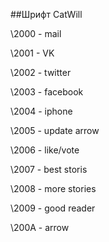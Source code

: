 ##Шрифт CatWill

\2000 - mail

\2001 - VK

\2002 - twitter

\2003 - facebook

\2004 - iphone

\2005 - update arrow

\2006 - like/vote

\2007 - best storis

\2008 - more stories

\2009 - good reader

\200A - arrow